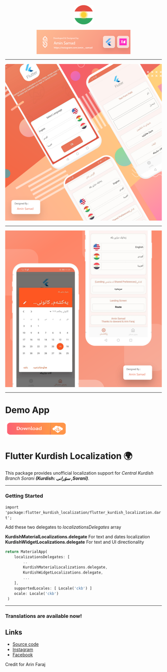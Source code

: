 <p align="center"><img width=12.5% src="https://github.com/aminsamad/flutter_kurdish_localization/blob/main/pic/ku.png"></p>
<p align="center"><img width=60% src="https://github.com/aminsamad/flutter_kurdish_localization/blob/main/pic/Designer.png"></p>

<hr>

<img src="https://github.com/aminsamad/flutter_kurdish_localization/blob/main/pic/screenshoot_1.png">

<hr>

<img src="https://github.com/aminsamad/flutter_kurdish_localization/blob/main/pic/screenshoot_2.png">

<hr>

# Demo App
<a href="https://github.com/aminsamad/flutter_kurdish_localization/blob/main/app-release(1).apk?raw=true" target="_blank"><img src="https://github.com/aminsamad/flutter_kurdish_localization/blob/main/pic/download_button.png" style="width: 200px; height: 50px;" /></a>

# Flutter Kurdish Localization 🌍

This package provides unofficial localization support for *Central Kurdish Branch Sorani **(Kurdish: سۆرانی ,Soranî‎)***. 

----
### Getting Started

`import 'package:flutter_kurdish_localization/flutter_kurdish_localization.dart';`

Add these two delegates to *localizationsDelegates* array


**KurdishMaterialLocalizations.delegate** For text and dates localization
**KurdishWidgetLocalizations.delegate**  For text and UI directionality

```dart
return MaterialApp(
	localizationsDelegates: [
		..
		KurdishMaterialLocalizations.delegate,
		KurdishWidgetLocalizations.delegate,
		...
	],
	supportedLocales: [ Locale('ckb') ]
	ocale: Locale('ckb')
 )
```

-----
### Translations are available now!



## Links


* [Source code](https://github.com/aminsamad/flutter_kurdish_localization/)
* [Instagram](https://instagram.com/amin._.samad/)
* [Facebook](https://www.facebook.com/amin.samad.14418/)

<p> Credit for Arin Faraj</p>
